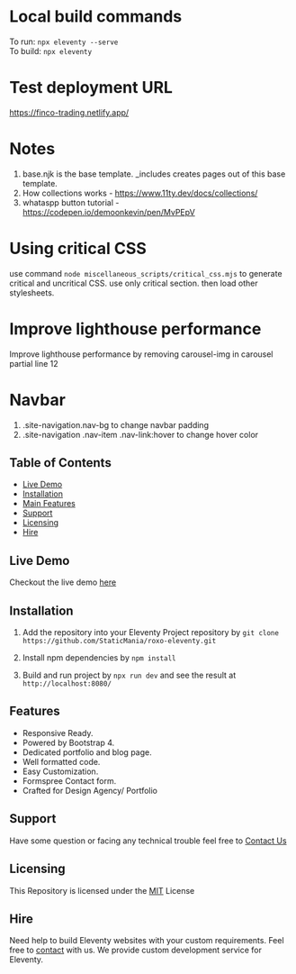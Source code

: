 # Local build commands
To run: ```npx eleventy --serve```<br>
To build: ```npx eleventy```
# Test deployment URL
https://finco-trading.netlify.app/

# Notes

1. base.njk is the base template. _includes creates pages out of this base template.
2. How collections works - https://www.11ty.dev/docs/collections/
3. whataspp button tutorial - https://codepen.io/demoonkevin/pen/MvPEpV

# Using critical CSS
use command ```node miscellaneous_scripts/critical_css.mjs``` to generate critical and uncritical CSS. use only critical section. then load other stylesheets.

# Improve lighthouse performance
Improve lighthouse performance by removing carousel-img in carousel partial line 12

# Navbar
1. .site-navigation.nav-bg to change navbar padding
2. .site-navigation .nav-item .nav-link:hover to change hover color
## Table of Contents

-  [Live Demo](#)
-  [Installation](#)
-  [Main Features](#)
-  [Support](#)
-  [Licensing](#)
-  [Hire](#)

## Live Demo

Checkout the live demo [here](https://roxo-eleventy.staticmania.com/)

## Installation

1. Add the repository into your Eleventy Project repository by `git clone https://github.com/StaticMania/roxo-eleventy.git`

2. Install npm dependencies by `npm install`

3. Build and run project by `npx run dev` and see the result at `http://localhost:8080/`

## Features

-  Responsive Ready.
-  Powered by Bootstrap 4.
-  Dedicated portfolio and blog page.
-  Well formatted code.
-  Easy Customization.
-  Formspree Contact form.
-  Crafted for Design Agency/ Portfolio

## Support

Have some question or facing any technical trouble feel free to [Contact Us](https://staticmania.com/contact/)

## Licensing

This Repository is licensed under the [MIT](#) License

## Hire

Need help to build Eleventy websites with your custom requirements. Feel free to [contact](https://staticmania.com/contact/) with us. We provide custom development service for Eleventy.
